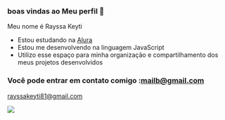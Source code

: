 ### boas vindas ao Meu perfil 💙

Meu nome é Rayssa Keyti

- Estou estudando na [Alura](https://www.alura.com.br)
- Estou me desenvolvendo na linguagem JavaScript
- Utilizo esse espaço para minha organização e compartilhamento dos meus projetos desenvolvidos

### Você pode entrar em contato comigo :mailb@gmail.com

rayssakeyti81@gmail.com

![](https://media1.tenor.com/m/SlX8Mmw7SCoAAAAd/turning-red.gif)
